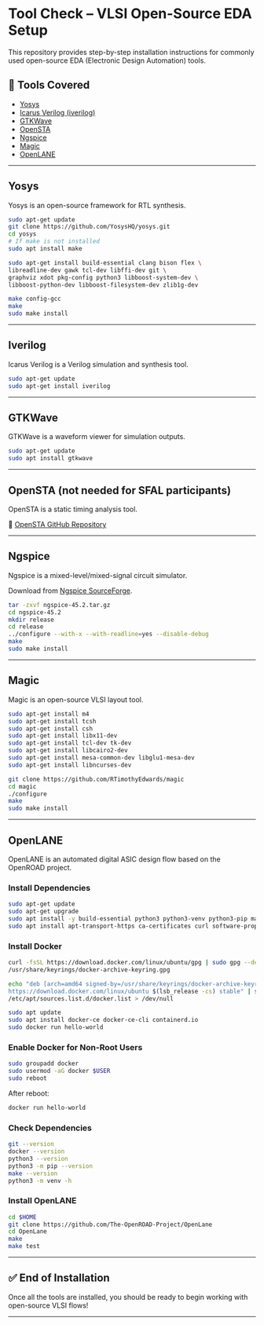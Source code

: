 # Tool Check – VLSI Open-Source EDA Setup

This repository provides step-by-step installation instructions for commonly used open-source EDA (Electronic Design Automation) tools.  

## 📌 Tools Covered
- [Yosys](#yosys)
- [Icarus Verilog (iverilog)](#iverilog)
- [GTKWave](#gtkwave)
- [OpenSTA](#opensta-not-needed-for-sfal-participants)
- [Ngspice](#ngspice)
- [Magic](#magic)
- [OpenLANE](#openlane)

---

## Yosys
Yosys is an open-source framework for RTL synthesis.  

```bash
sudo apt-get update
git clone https://github.com/YosysHQ/yosys.git
cd yosys
# If make is not installed
sudo apt install make  

sudo apt-get install build-essential clang bison flex \
libreadline-dev gawk tcl-dev libffi-dev git \
graphviz xdot pkg-config python3 libboost-system-dev \
libboost-python-dev libboost-filesystem-dev zlib1g-dev

make config-gcc
make
sudo make install
```

---

## Iverilog
Icarus Verilog is a Verilog simulation and synthesis tool.  

```bash
sudo apt-get update
sudo apt-get install iverilog
```

---

## GTKWave
GTKWave is a waveform viewer for simulation outputs.  

```bash
sudo apt-get update
sudo apt install gtkwave
```

---

## OpenSTA (not needed for SFAL participants)
OpenSTA is a static timing analysis tool.  

🔗 [OpenSTA GitHub Repository](https://github.com/The-OpenROAD-Project/OpenSTA)

---

## Ngspice
Ngspice is a mixed-level/mixed-signal circuit simulator.  

Download from [Ngspice SourceForge](https://sourceforge.net/projects/ngspice/files/).  

```bash
tar -zxvf ngspice-45.2.tar.gz
cd ngspice-45.2
mkdir release
cd release
../configure --with-x --with-readline=yes --disable-debug
make
sudo make install
```

---

## Magic
Magic is an open-source VLSI layout tool.  

```bash
sudo apt-get install m4
sudo apt-get install tcsh
sudo apt-get install csh
sudo apt-get install libx11-dev
sudo apt-get install tcl-dev tk-dev
sudo apt-get install libcairo2-dev
sudo apt-get install mesa-common-dev libglu1-mesa-dev
sudo apt-get install libncurses-dev

git clone https://github.com/RTimothyEdwards/magic
cd magic
./configure
make
sudo make install
```

---

## OpenLANE
OpenLANE is an automated digital ASIC design flow based on the OpenROAD project.  

### Install Dependencies
```bash
sudo apt-get update
sudo apt-get upgrade
sudo apt install -y build-essential python3 python3-venv python3-pip make git
sudo apt install apt-transport-https ca-certificates curl software-properties-common
```

### Install Docker
```bash
curl -fsSL https://download.docker.com/linux/ubuntu/gpg | sudo gpg --dearmor -o \
/usr/share/keyrings/docker-archive-keyring.gpg

echo "deb [arch=amd64 signed-by=/usr/share/keyrings/docker-archive-keyring.gpg] \
https://download.docker.com/linux/ubuntu $(lsb_release -cs) stable" | sudo tee \
/etc/apt/sources.list.d/docker.list > /dev/null

sudo apt update
sudo apt install docker-ce docker-ce-cli containerd.io
sudo docker run hello-world
```

### Enable Docker for Non-Root Users
```bash
sudo groupadd docker
sudo usermod -aG docker $USER
sudo reboot
```

After reboot:
```bash
docker run hello-world
```

### Check Dependencies
```bash
git --version
docker --version
python3 --version
python3 -m pip --version
make --version
python3 -m venv -h
```

### Install OpenLANE
```bash
cd $HOME
git clone https://github.com/The-OpenROAD-Project/OpenLane
cd OpenLane
make
make test
```

---

## ✅ End of Installation
Once all the tools are installed, you should be ready to begin working with open-source VLSI flows!

---
